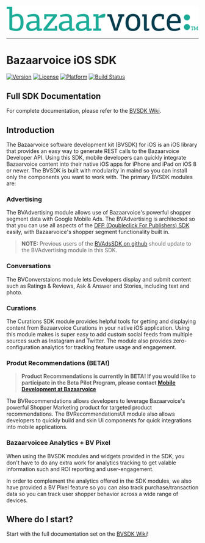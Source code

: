 ![](./misc/logo-tagline.png)

***

# Bazaarvoice iOS SDK 

[![Version](https://img.shields.io/cocoapods/v/BVSDK.svg?style=flat)](http://cocoadocs.org/docsets/BVSDK)
[![License](https://img.shields.io/cocoapods/l/BVSDK.svg?style=flat)](http://cocoadocs.org/docsets/BVSDK)
[![Platform](https://img.shields.io/cocoapods/p/BVSDK.svg?style=flat)](http://cocoadocs.org/docsets/BVSDK)
[![Build Status](https://travis-ci.org/bazaarvoice/bv-ios-sdk.svg?branch=master)](https://travis-ci.org/bazaarvoice/bv-ios-sdk)

## Full SDK Documentation

For complete documentation, please refer to the [BVSDK Wiki](https://github.com/bazaarvoice/bv-ios-sdk/wiki).

## Introduction
The Bazaarvoice software development kit (BVSDK) for iOS is an iOS library that provides an easy way to generate REST calls to the Bazaarvoice Developer API. Using this SDK, mobile developers can quickly integrate Bazaarvoice content into their native iOS apps for iPhone and iPad on iOS 8 or newer. The BVSDK is built with modularity in maind so you can install only the components you want to work with. The primary BVSDK modules are:

### Advertising

The BVAdvertising module allows use of Bazaarvoice's powerful shopper segment data with Google Mobile Ads. The BVAdvertising is architected so that you can use all aspects of the [DFP (Doubleclick For Publishers) SDK](https://developers.google.com/mobile-ads-sdk/docs/dfp/ios/quick-start) easily, with Bazaarvoice's shopper segment functionality built in.

>**NOTE:** Previous users of the [BVAdsSDK on github](https://github.com/bazaarvoice/bv-ios-ads-sdk) should update to the BVAdvertising module in this SDK.

### Conversations

The BVConverstaions module lets Developers display and submit content such as Ratings & Reviews, Ask & Answer and Stories, including text and photo. 

### Curations

The Curations SDK module provides helpful tools for getting and displaying content from Bazaarvoice Curations in your native iOS application. Using this module makes is super easy to add custom social feeds from multiple sources such as Instagram and Twitter. The module also provides zero-configuration analytics for tracking feature usage and engagement.


### Produt Recommendations (BETA!)

>**Product Recommendations is currently in BETA! If you would like to participate in the Beta Pilot Program, please contact [Mobile Development at Bazaarvoice](mailto:mobilecoreteam@bazaarvoice.com)**

The BVRecommendations allows developers to leverage Bazaarvoice's powerful Shopper Marketing product for targeted product recommendations. The BVRecommendationsUI module also allows developers to quickly build and skin UI components for quick integrations into mobile applications. 

### Bazaarvoicee Analytics + BV Pixel

When using the BVSDK modules and widgets provided in the SDK, you don't have to do any extra work for analytics tracking to get valable information such and ROI reporting and user-engagement. 

In order to complement the analytics offered in the SDK modules, we also have provided a BV Pixel feature so you can also track purchase/transaction data so you can track user shopper behavior across a wide range of devices.

## Where do I start? 

Start with the full documentation set on the [BVSDK Wiki](https://github.com/bazaarvoice/bv-ios-sdk/wiki)!

